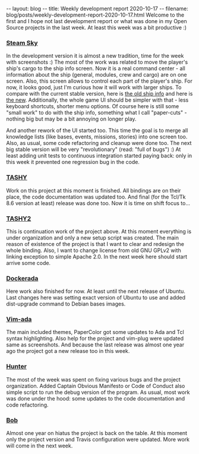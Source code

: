 -- layout: blog
-- title: Weekly development report 2020-10-17
-- filename: blog/posts/weekly-development-report-2020-10-17.html
Welcome to the first and I hope not last development report or what was done in
my Open Source projects in the last week. At least this week was a bit
productive :)

### [Steam Sky](https://thindil.itch.io/steam-sky)

In the development version it is almost a new tradition, time for the week
with screenshots :) The most of the work was related to move the player's
ship's cargo to the ship info screen. Now it is a real command center - all
information about the ship (general, modules, crew and cargo) are on one
screen. Also, this screen allows to control each part of the player's ship. For
now, it looks good, just I'm curious how it will work with larger ships. To
compare with the current stable version, here is [the old ship info](https://imgur.com/h6RIms5)
and here is [the new](https://imgur.com/9dh1dEe). Additionally, the whole game
UI should be simpler with that - less keyboard shortcuts, shorter menu
options. Of course here is still some "small work" to do with the ship info,
something what I call "paper-cuts" - nothing big but may be a bit annoying on
longer play.

And another rework of the UI started too. This time the goal is to merge all
knowledge lists (like bases, events, missions, stories) into one screen too.
Also, as usual, some code refactoring and cleanup were done too. The next big
stable version will be very "revolutionary" (read: "full of bugs") :) At least
adding unit tests to continuous integration started paying back: only in this
week it prevented one regression bug in the code.

### [TASHY](https://github.com/thindil/tashy)

Work on this project at this moment is finished. All bindings are on their
place, the code documentation was updated too. And final (for the Tcl/Tk 8.6
version at least) release was done too. Now it is time on shift focus to...

### [TASHY2](https://github.com/thindil/tashy2)

This is continuation work of the project above. At this moment everything is
under organization and only a new setup script was created. The main reason of
existence of the project is that I want to clear and redesign the whole
binding. Also, I want to change license from old GNU GPLv2 with linking
exception to simple Apache 2.0. In the next week here should start arrive some
code.

### [Dockerada](https://github.com/thindil/dockerada)

Here work also finished for now. At least until the next release of Ubuntu.
Last changes here was setting exact version of Ubuntu to use and added
dist-upgrade command to Debian bases images.

### [Vim-ada](https://github.com/thindil/vim-ada)

The main included themes, PaperColor got some updates to Ada and Tcl syntax
highlighting. Also help for the project and vim-plug were updated same as
screenshots. And because the last release was almost one year ago the project got a
new release too in this week.

### [Hunter](https://github.com/thindil/hunter)

The most of the week was spent on fixing various bugs and the project
organization. Added Captain Obvious Manifesto or Code of Conduct also simple
script to run the debug version of the program. As usual, most work was done
under the hood: some updates to the code documentation and code refactoring.

### [Bob](https://github.com/thindil/bob)

Almost one year on hiatus the project is back on the table. At this
moment only the project version and Travis configuration were updated. More
work will come in the next week.
